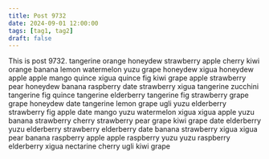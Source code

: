 ```yaml
---
title: Post 9732
date: 2024-09-01 12:00:00
tags: [tag1, tag2]
draft: false
---
```

This is post 9732.
tangerine
orange
honeydew
strawberry
apple
cherry
kiwi
orange
banana
lemon
watermelon
yuzu
grape
honeydew
xigua
honeydew
apple
apple
mango
quince
xigua
quince
fig
kiwi
grape
apple
strawberry
pear
honeydew
banana
raspberry
date
strawberry
xigua
tangerine
zucchini
tangerine
fig
quince
tangerine
elderberry
tangerine
fig
strawberry
grape
grape
honeydew
date
tangerine
lemon
grape
ugli
yuzu
elderberry
strawberry
fig
apple
date
mango
yuzu
watermelon
xigua
xigua
apple
yuzu
banana
strawberry
cherry
strawberry
pear
grape
kiwi
grape
date
elderberry
yuzu
elderberry
strawberry
elderberry
date
banana
strawberry
xigua
xigua
pear
banana
raspberry
apple
apple
raspberry
yuzu
yuzu
raspberry
elderberry
xigua
nectarine
cherry
ugli
kiwi
grape
